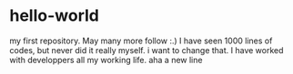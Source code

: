 # hello-world
my first repository. May many more follow :.)
I have seen 1000  lines of codes, but never did it really myself. i want to change that.
I have worked with developpers all my working life. 
aha  a new line
